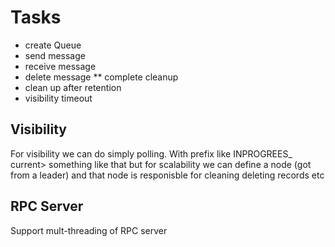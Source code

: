 # Tasks
* create Queue
* send message
* receive message
* delete message
** complete cleanup
* clean up after retention
* visibility timeout



## Visibility
For visibility we can do simply polling. With prefix like INPROGREES_<timestamp > current> something like that
but for scalability we can define a node (got from a leader) and that node is responisble for cleaning
deleting records etc


## RPC Server
Support mult-threading of RPC server